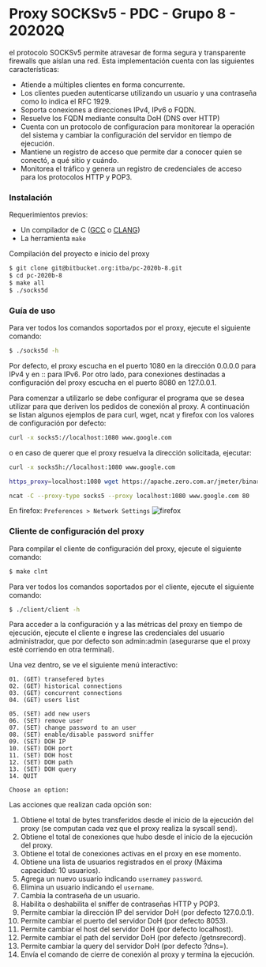 # Proxy SOCKSv5 - PDC - Grupo 8 - 20202Q

el protocolo SOCKSv5 permite atravesar de forma segura y transparente firewalls que aíslan una red. Esta implementación cuenta con las siguientes características:

- Atiende a múltiples clientes en forma concurrente.
- Los clientes pueden autenticarse utilizando un usuario y una contraseña como lo indica el RFC 1929.
- Soporta conexiones a direcciones IPv4, IPv6 o FQDN.
- Resuelve los FQDN mediante consulta DoH (DNS over HTTP)
- Cuenta con un protocolo de configuracion para monitorear la operación del sistema y cambiar la configuración del servidor en tiempo de ejecución. 
- Mantiene un registro de acceso que permite dar a conocer quien se conectó, a qué sitio y cuándo.  
- Monitorea el tráfico y genera un registro de credenciales de acceso para los protocolos HTTP y POP3. 



### Instalación

Requerimientos previos:
- Un compilador de C ([GCC](https://gcc.gnu.org/) o [CLANG](https://clang.llvm.org/)) 
- La herramienta ```make```

Compilación del proyecto e inicio del proxy

```sh
$ git clone git@bitbucket.org:itba/pc-2020b-8.git
$ cd pc-2020b-8
$ make all
$ ./socks5d
```

### Guía de uso

Para ver todos los comandos soportados por el proxy, ejecute el siguiente comando:
```sh
$ ./socks5d -h
```
Por defecto, el proxy escucha en el puerto 1080 en la dirección 0.0.0.0 para IPv4 y en :: para IPv6. Por otro lado, para conexiones destinadas a configuración del proxy escucha en el puerto 8080 en 127.0.0.1.

Para comenzar a utilizarlo se debe configurar el programa que se desea utilizar para que deriven los pedidos de conexión al proxy. A continuación se listan algunos ejemplos de para curl, wget, ncat y firefox con los valores de configuración por defecto:

```sh
curl -x socks5://localhost:1080 www.google.com
```
o en caso de querer que el proxy resuelva la dirección solicitada, ejecutar:
```sh
curl -x socks5h://localhost:1080 www.google.com
```
```sh
https_proxy=localhost:1080 wget https://apache.zero.com.ar/jmeter/binaries/apache-jmeter-5.3.zip
```
```sh
ncat -C --proxy-type socks5 --proxy localhost:1080 www.google.com 80
```
En firefox: 
```Preferences > Network Settings```
![firefox](https://lh3.googleusercontent.com/PQo6tOYVqpknOVaIaK1N1Bk4ir3PgG8JTA9Ni-KgXvS8wBLfq8artlK2_VfGji9LJ0QRlC8UqI8lhugRHicvp7knlV53ay8bzigR7rDPkqzJ-n_vX8NVQFzT-LBFDjhJ_kEtLUmzFg=w2400)

### Cliente de configuración del proxy

Para compilar el cliente de configuración del proxy, ejecute el siguiente comando:

```sh
$ make clnt
```
Para ver todos los comandos soportados por el cliente, ejecute el siguiente comando:
```sh
$ ./client/client -h
```
Para acceder a la configuración y a las métricas del proxy en tiempo de ejecución, ejecute el cliente e ingrese las credenciales del usuario administrador, que por defecto son admin:admin (asegurarse que el proxy esté corriendo en otra terminal).

Una vez dentro, se ve el siguiente menú interactivo:

```
01. (GET) transefered bytes
02. (GET) historical connections
03. (GET) concurrent connections
04. (GET) users list

05. (SET) add new users
06. (SET) remove user
07. (SET) change password to an user
08. (SET) enable/disable password sniffer
09. (SET) DOH IP
10. (SET) DOH port
11. (SET) DOH host
12. (SET) DOH path
13. (SET) DOH query
14. QUIT

Choose an option:
```

Las acciones que realizan cada opción son:

1. Obtiene el total de bytes transferidos desde el inicio de la ejecución del proxy (se computan cada vez que el proxy realiza la syscall send).
2. Obtiene el total de conexiones que hubo desde el inicio de la ejecución del proxy.
3. Obtiene el total de conexiones activas en el proxy en ese momento.
4. Obtiene una lista de usuarios registrados en el proxy (Máxima capacidad: 10 usuarios).
5. Agrega un nuevo usuario indicando ```username```y ```password```.
6. Elimina un usuario indicando el ```username```.
7. Cambia la contraseña de un usuario.
8. Habilita o deshabilita el sniffer de contraseñas HTTP y POP3.
9. Permite cambiar la dirección IP del servidor DoH (por defecto 127.0.0.1).
10. Permite cambiar el puerto del servidor DoH (por defecto 8053).
11. Permite cambiar el host del servidor DoH (por defecto localhost).
12. Permite cambiar el path del servidor DoH (por defecto /getnsrecord).
13. Permite cambiar la query del servidor DoH (por defecto ?dns=).
14. Envía el comando de cierre de conexión al proxy y termina la ejecución.